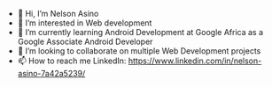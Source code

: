 - 👋 Hi, I’m Nelson Asino
- 👀 I’m interested in Web development
- 🌱 I’m currently learning Android Development at Google Africa as a Google Associate Android Developer
- 💞️ I’m looking to collaborate on multiple Web Development projects
- 📫 How to reach me  LinkedIn: https://www.linkedin.com/in/nelson-asino-7a42a5239/

<!---
asino-nelson/asino-nelson is a ✨ special ✨ repository because its `README.md` (this file) appears on your GitHub profile.
You can click the Preview link to take a look at your changes.
--->
